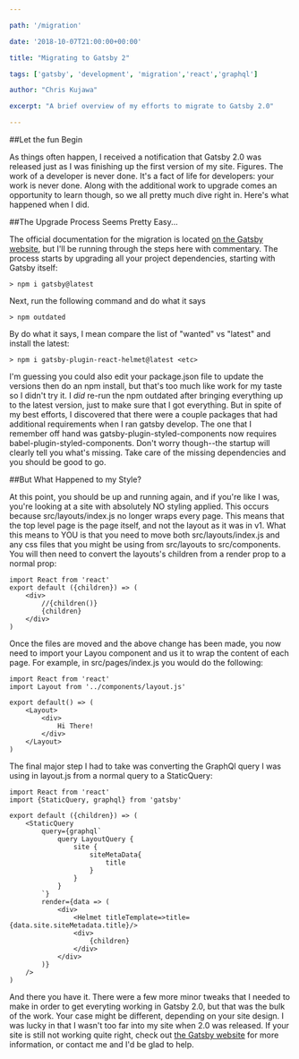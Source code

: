 ```yaml
---

path: '/migration'

date: '2018-10-07T21:00:00+00:00'

title: "Migrating to Gatsby 2"

tags: ['gatsby', 'development', 'migration','react','graphql']

author: "Chris Kujawa"

excerpt: "A brief overview of my efforts to migrate to Gatsby 2.0"

---
```

##Let the fun Begin

As things often happen, I received a notification that Gatsby 2.0 was released just as I was finishing up the first version of my site. Figures. The work of a developer is never done. It's a fact of life for developers: your work is never done. Along with the additional work to upgrade comes an opportunity to learn though, so we all pretty much dive right in. Here's what happened when I did.

##The Upgrade Process Seems Pretty Easy...

The official documentation for the migration is located <a href="https://www.gatsbyjs.org/docs/migrating-from-v1-to-v2/" target="_blank">on the Gatsby website</a>, but I'll be running through the steps here with commentary. The process starts by upgrading all your project dependencies, starting with Gatsby itself:
```
> npm i gatsby@latest
```
Next, run the following command and do what it says
```
> npm outdated
```
By do what it says, I mean compare the list of "wanted" vs "latest" and install the latest:
```
> npm i gatsby-plugin-react-helmet@latest <etc>
```

I'm guessing you could also edit your package.json file to update the versions then do an npm install, but that's too much like work for my taste so I didn't try it. I *did* re-run the npm outdated after bringing everything up to the latest version, just to make sure that I got everything. But in spite of my best efforts, I discovered that there were a couple packages that had additional requirements when I ran gatsby develop. The one that I remember off hand was gatsby-plugin-styled-components now requires babel-plugin-styled-components. Don't worry though--the startup will clearly tell you what's missing. Take care of the missing dependencies and you should be good to go.

##But What Happened to my Style?

At this point, you should be up and running again, and if you're like I was, you're looking at a site with absolutely NO styling applied. This occurs because src/layouts/index.js no longer wraps every page. This means that the top level page is the page itself, and not the layout as it was in v1. What this means to YOU is that you need to move both src/layouts/index.js and any css files that you might be using from src/layouts to src/components. You will then need to convert the layouts's children from a render prop to a normal prop:
```
import React from 'react'
export default ({children}) => (
    <div>
        //{children()}
        {children}
    </div>
)
```

Once the files are moved and the above change has been made, you now need to import your Layou component and us it to wrap the content of each page. For example, in src/pages/index.js you would do the following:
```
import React from 'react'
import Layout from '../components/layout.js'

export default() => (
    <Layout>
        <div>
            Hi There!
        </div>
    </Layout>
)
```

The final major step I had to take was converting the GraphQl query I was using in layout.js from a normal query to a StaticQuery:
```
import React from 'react'
import {StaticQuery, graphql} from 'gatsby'

export default ({children}) => (
    <StaticQuery
        query={graphql`
            query LayoutQuery {
                site {
                    siteMetaData{
                        title
                    }
                }
            }
        `}
        render={data => (
            <div>
                <Helmet titleTemplate=>title={data.site.siteMetadata.title}/>
                <div>
                    {children}
                </div>
            </div>
        )}
    />
)
```

And there you have it. There were a few more minor tweaks that I needed to make in order to get everyting working in Gatsby 2.0, but that was the bulk of the work. Your case might be different, depending on your site design. I was lucky in that I wasn't too far into my site when 2.0 was released. If your site is still not working quite right, check out <a href="https://www.gatsbyjs.org/docs/migrating-from-v1-to-v2/" target="_blank">the Gatsby website</a> for more information, or contact me and I'd be glad to help.

